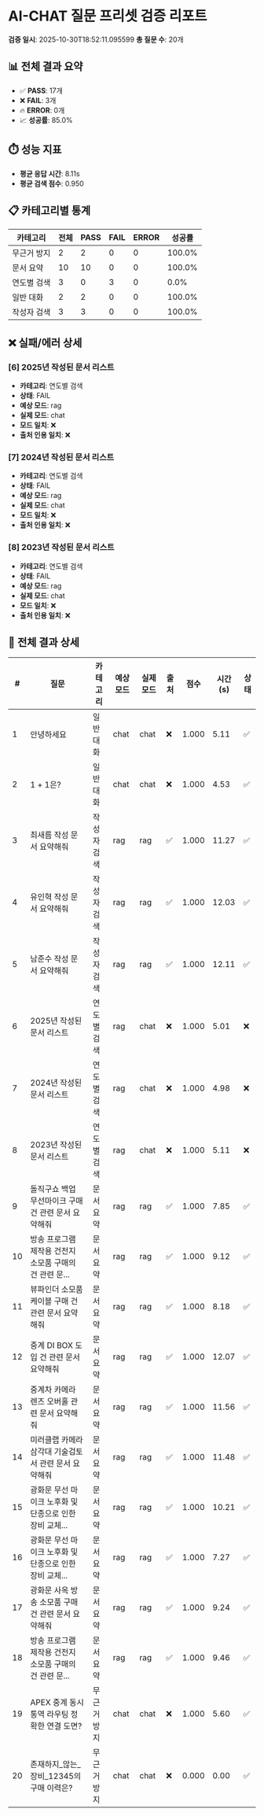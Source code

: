 # AI-CHAT 질문 프리셋 검증 리포트

**검증 일시**: 2025-10-30T18:52:11.095599
**총 질문 수**: 20개

## 📊 전체 결과 요약

- ✅ **PASS**: 17개
- ❌ **FAIL**: 3개
- 🔥 **ERROR**: 0개
- 📈 **성공률**: 85.0%

## ⏱️ 성능 지표

- **평균 응답 시간**: 8.11s
- **평균 검색 점수**: 0.950

## 📋 카테고리별 통계

| 카테고리 | 전체 | PASS | FAIL | ERROR | 성공률 |
|----------|------|------|------|-------|--------|
| 무근거 방지 | 2 | 2 | 0 | 0 | 100.0% |
| 문서 요약 | 10 | 10 | 0 | 0 | 100.0% |
| 연도별 검색 | 3 | 0 | 3 | 0 | 0.0% |
| 일반 대화 | 2 | 2 | 0 | 0 | 100.0% |
| 작성자 검색 | 3 | 3 | 0 | 0 | 100.0% |

## ❌ 실패/에러 상세

### [6] 2025년 작성된 문서 리스트

- **카테고리**: 연도별 검색
- **상태**: FAIL
- **예상 모드**: rag
- **실제 모드**: chat
- **모드 일치**: ❌
- **출처 인용 일치**: ❌

### [7] 2024년 작성된 문서 리스트

- **카테고리**: 연도별 검색
- **상태**: FAIL
- **예상 모드**: rag
- **실제 모드**: chat
- **모드 일치**: ❌
- **출처 인용 일치**: ❌

### [8] 2023년 작성된 문서 리스트

- **카테고리**: 연도별 검색
- **상태**: FAIL
- **예상 모드**: rag
- **실제 모드**: chat
- **모드 일치**: ❌
- **출처 인용 일치**: ❌


## 📝 전체 결과 상세

| # | 질문 | 카테고리 | 예상 모드 | 실제 모드 | 출처 | 점수 | 시간(s) | 상태 |
|---|------|----------|----------|----------|------|------|---------|------|
| 1 | 안녕하세요 | 일반 대화 | chat | chat | ❌ | 1.000 | 5.11 | ✅ |
| 2 | 1 + 1은? | 일반 대화 | chat | chat | ❌ | 1.000 | 4.53 | ✅ |
| 3 | 최새름 작성 문서 요약해줘 | 작성자 검색 | rag | rag | ✅ | 1.000 | 11.27 | ✅ |
| 4 | 유인혁 작성 문서 요약해줘 | 작성자 검색 | rag | rag | ✅ | 1.000 | 12.03 | ✅ |
| 5 | 남준수 작성 문서 요약해줘 | 작성자 검색 | rag | rag | ✅ | 1.000 | 12.11 | ✅ |
| 6 | 2025년 작성된 문서 리스트 | 연도별 검색 | rag | chat | ❌ | 1.000 | 5.01 | ❌ |
| 7 | 2024년 작성된 문서 리스트 | 연도별 검색 | rag | chat | ❌ | 1.000 | 4.98 | ❌ |
| 8 | 2023년 작성된 문서 리스트 | 연도별 검색 | rag | chat | ❌ | 1.000 | 5.11 | ❌ |
| 9 | 돌직구쇼 백업 무선마이크 구매 건 관련 문서 요약해줘 | 문서 요약 | rag | rag | ✅ | 1.000 | 7.85 | ✅ |
| 10 | 방송 프로그램 제작용 건전지 소모품 구매의 건 관련 문... | 문서 요약 | rag | rag | ✅ | 1.000 | 9.12 | ✅ |
| 11 | 뷰파인더 소모품 케이블 구매 건 관련 문서 요약해줘 | 문서 요약 | rag | rag | ✅ | 1.000 | 8.18 | ✅ |
| 12 | 중계 DI BOX 도입 건 관련 문서 요약해줘 | 문서 요약 | rag | rag | ✅ | 1.000 | 12.07 | ✅ |
| 13 | 중계차 카메라 렌즈 오버홀 관련 문서 요약해줘 | 문서 요약 | rag | rag | ✅ | 1.000 | 11.56 | ✅ |
| 14 | 미러클랩 카메라 삼각대 기술검토서 관련 문서 요약해줘 | 문서 요약 | rag | rag | ✅ | 1.000 | 11.48 | ✅ |
| 15 | 광화문 무선 마이크 노후화 및 단종으로 인한 장비 교체... | 문서 요약 | rag | rag | ✅ | 1.000 | 10.21 | ✅ |
| 16 | 광화문 무선 마이크 노후화 및 단종으로 인한 장비 교체... | 문서 요약 | rag | rag | ✅ | 1.000 | 7.27 | ✅ |
| 17 | 광화문 사옥 방송 소모품 구매 건 관련 문서 요약해줘 | 문서 요약 | rag | rag | ✅ | 1.000 | 9.24 | ✅ |
| 18 | 방송 프로그램 제작용 건전지 소모품 구매의 건 관련 문... | 문서 요약 | rag | rag | ✅ | 1.000 | 9.46 | ✅ |
| 19 | APEX 중계 동시통역 라우팅 정확한 연결 도면? | 무근거 방지 | chat | chat | ❌ | 1.000 | 5.60 | ✅ |
| 20 | 존재하지_않는_장비_12345의 구매 이력은? | 무근거 방지 | chat | chat | ❌ | 0.000 | 0.00 | ✅ |
